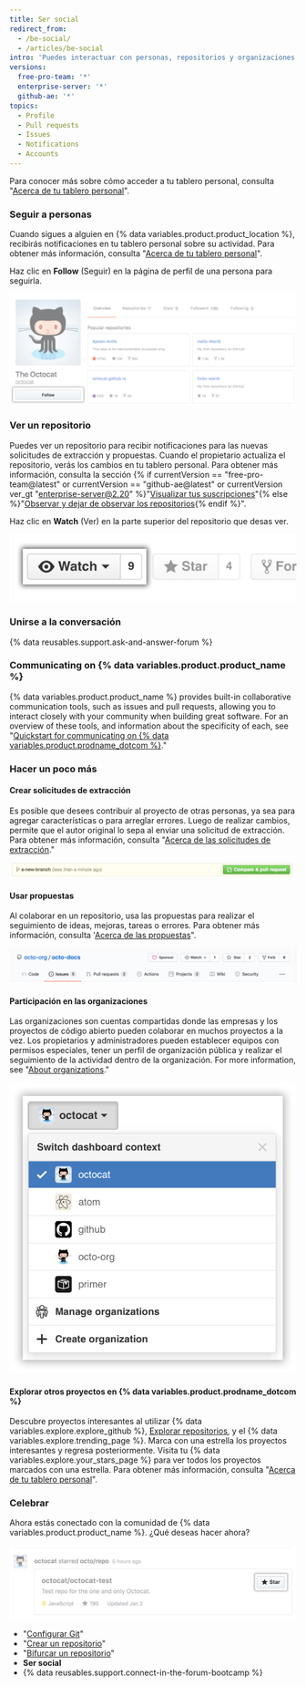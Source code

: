 ```yaml
---
title: Ser social
redirect_from:
  - /be-social/
  - /articles/be-social
intro: 'Puedes interactuar con personas, repositorios y organizaciones en {% data variables.product.prodname_dotcom %}. Ve en qué están trabajando los demás y con quién se están conectando desde tu tablero personal.'
versions:
  free-pro-team: '*'
  enterprise-server: '*'
  github-ae: '*'
topics:
  - Profile
  - Pull requests
  - Issues
  - Notifications
  - Accounts
---
```


Para conocer más sobre cómo acceder a tu tablero personal, consulta "[Acerca de tu tablero personal](/articles/about-your-personal-dashboard)".

### Seguir a personas

Cuando sigues a alguien en {% data variables.product.product_location %}, recibirás notificaciones en tu tablero personal sobre su actividad. Para obtener más información, consulta "[Acerca de tu tablero personal](/articles/about-your-personal-dashboard)".

Haz clic en **Follow** (Seguir) en la página de perfil de una persona para seguirla.

![Botón Follow user (Seguir usuario)](/assets/images/help/profile/follow-user-button.png)

### Ver un repositorio

Puedes ver un repositorio para recibir notificaciones para las nuevas solicitudes de extracción y propuestas. Cuando el propietario actualiza el repositorio, verás los cambios en tu tablero personal. Para obtener más información, consulta la sección {% if currentVersion == "free-pro-team@latest" or currentVersion == "github-ae@latest" or currentVersion ver_gt "enterprise-server@2.20" %}"[Visualizar tus suscripciones](/github/managing-subscriptions-and-notifications-on-github/viewing-your-subscriptions)"{% else %}"[Observar y dejar de observar los repositorios](/github/receiving-notifications-about-activity-on-github/watching-and-unwatching-repositories){% endif %}".

Haz clic en **Watch** (Ver) en la parte superior del repositorio que desas ver.

![Botón Watch repository (Ver repositorio)](/assets/images/help/repository/repo-actions-watch.png)

### Unirse a la conversación

{% data reusables.support.ask-and-answer-forum %}

### Communicating on {% data variables.product.product_name %}

{% data variables.product.product_name %} provides built-in collaborative communication tools, such as issues and pull requests, allowing you to interact closely with your community when building great software. For an overview of these tools, and information about the specificity of each, see "[Quickstart for communicating on {% data variables.product.prodname_dotcom %}](/github/collaborating-with-issues-and-pull-requests/quickstart-for-communicating-on-github)."

### Hacer un poco más

#### Crear solicitudes de extracción

 Es posible que desees contribuir al proyecto de otras personas, ya sea para agregar características o para arreglar errores. Luego de realizar cambios, permite que el autor original lo sepa al enviar una solicitud de extracción. Para obtener más información, consulta "[Acerca de las solicitudes de extracción](/articles/about-pull-requests)."

 ![Botón Pull request (Solicitud de extracción)](/assets/images/help/repository/repo-actions-pullrequest.png)

#### Usar propuestas

Al colaborar en un repositorio, usa las propuestas para realizar el seguimiento de ideas, mejoras, tareas o errores. Para obtener más información, consulta '[Acerca de las propuestas](/articles/about-issues/)".

![Botón Issues (Propuestas)](/assets/images/help/repository/repo-tabs-issues.png)

#### Participación en las organizaciones

Las organizaciones son cuentas compartidas donde las empresas y los proyectos de código abierto pueden colaborar en muchos proyectos a la vez. Los propietarios y administradores pueden establecer equipos con permisos especiales, tener un perfil de organización pública y realizar el seguimiento de la actividad dentro de la organización. For more information, see "[About organizations](/articles/about-organizations/)."

![Desplegable de contexto para cambiar cuenta](/assets/images/help/overview/dashboard-contextswitcher.png)

#### Explorar otros proyectos en {% data variables.product.prodname_dotcom %}

Descubre proyectos interesantes al utilizar {% data variables.explore.explore_github %}, [Explorar repositorios](https://github.com/explore), y el {% data variables.explore.trending_page %}. Marca con una estrella los proyectos interesantes y regresa posteriormente. Visita tu {% data variables.explore.your_stars_page %} para ver todos los proyectos marcados con una estrella.  Para obtener más información, consulta "[Acerca de tu tablero personal](/articles/about-your-personal-dashboard/)".

### Celebrar

Ahora estás conectado con la comunidad de {% data variables.product.product_name %}. ¿Qué deseas hacer ahora?

![Marcar un proyecto con una estrella](/assets/images/help/stars/star-a-project.png)

- "[Configurar Git](/articles/set-up-git)"
- "[Crear un repositorio](/articles/create-a-repo)"
- "[Bifurcar un repositorio](/articles/fork-a-repo)"
- **Ser social**
- {% data reusables.support.connect-in-the-forum-bootcamp %}
